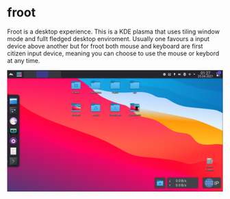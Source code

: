 # froot
Froot is a desktop experience. This is a KDE plasma that uses tiling window mode and fullt fledged desktop enviroment. Usually one favours a input device above another but for froot both mouse and keyboard are first citizen input device, meaning you can choose to use the mouse or keybord at any time.

![alt text](https://github.com/ayvind/froot/blob/main/Screenshot_20210429_135104.png?raw=true)

